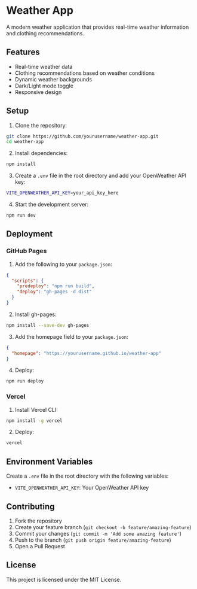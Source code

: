 # Weather App

A modern weather application that provides real-time weather information and clothing recommendations.

## Features

- Real-time weather data
- Clothing recommendations based on weather conditions
- Dynamic weather backgrounds
- Dark/Light mode toggle
- Responsive design

## Setup

1. Clone the repository:
```bash
git clone https://github.com/yourusername/weather-app.git
cd weather-app
```

2. Install dependencies:
```bash
npm install
```

3. Create a `.env` file in the root directory and add your OpenWeather API key:
```bash
VITE_OPENWEATHER_API_KEY=your_api_key_here
```

4. Start the development server:
```bash
npm run dev
```

## Deployment

### GitHub Pages

1. Add the following to your `package.json`:
```json
{
  "scripts": {
    "predeploy": "npm run build",
    "deploy": "gh-pages -d dist"
  }
}
```

2. Install gh-pages:
```bash
npm install --save-dev gh-pages
```

3. Add the homepage field to your `package.json`:
```json
{
  "homepage": "https://yourusername.github.io/weather-app"
}
```

4. Deploy:
```bash
npm run deploy
```

### Vercel

1. Install Vercel CLI:
```bash
npm install -g vercel
```

2. Deploy:
```bash
vercel
```

## Environment Variables

Create a `.env` file in the root directory with the following variables:

- `VITE_OPENWEATHER_API_KEY`: Your OpenWeather API key

## Contributing

1. Fork the repository
2. Create your feature branch (`git checkout -b feature/amazing-feature`)
3. Commit your changes (`git commit -m 'Add some amazing feature'`)
4. Push to the branch (`git push origin feature/amazing-feature`)
5. Open a Pull Request

## License

This project is licensed under the MIT License.
